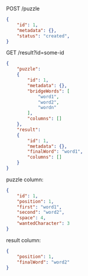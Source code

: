 POST /puzzle
```json
{
    "id": 1,
	"metadata": {},
	"status": "created",
}
```

GET /result?id=some-id
```json
{
	"puzzle":
	{
	    "id": 1,
	    "metadata": {},
	    "bridgeWords": [
	        "word1",
	        "word2",
	        "wordn"
	    ],
	    "columns": []
	},
	"result":
	{
		"id": 1,
		"metadata": {},
		"finalWord": "word1",
		"columns": []
	}
}
```

puzzle column:
```json
{
	"id": 1,
	"position": 1,
	"first": "word1",
	"second": "word2",
	"space": 4,
	"wantedCharacter": 3
}
```

result column:
```json
{
	"position": 1,
	"finalWord": "word2"
}
```
